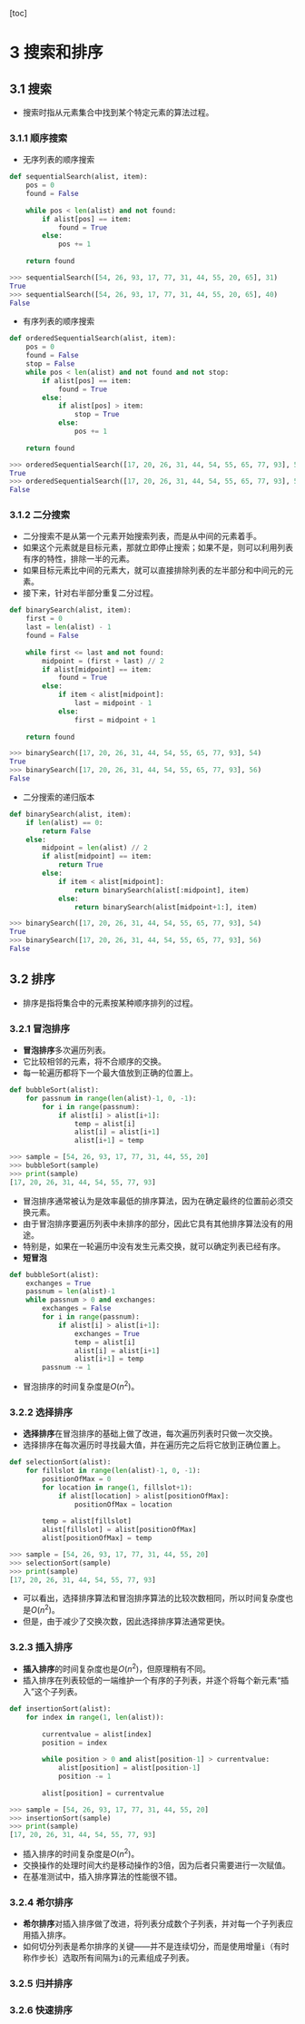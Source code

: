 [toc]

# 3 搜索和排序
## 3.1 搜索
- 搜索时指从元素集合中找到某个特定元素的算法过程。

### 3.1.1 顺序搜索
- 无序列表的顺序搜索
```python
def sequentialSearch(alist, item):
    pos = 0
    found = False
    
    while pos < len(alist) and not found:
        if alist[pos] == item:
            found = True
        else:
            pos += 1
    
    return found
```
```python
>>> sequentialSearch([54, 26, 93, 17, 77, 31, 44, 55, 20, 65], 31)
True
>>> sequentialSearch([54, 26, 93, 17, 77, 31, 44, 55, 20, 65], 40)
False
```
- 有序列表的顺序搜索
```python
def orderedSequentialSearch(alist, item):
    pos = 0
    found = False
    stop = False
    while pos < len(alist) and not found and not stop:
        if alist[pos] == item:
            found = True
        else:
            if alist[pos] > item:
                stop = True
            else:
                pos += 1
    
    return found
```
```python
>>> orderedSequentialSearch([17, 20, 26, 31, 44, 54, 55, 65, 77, 93], 54)
True
>>> orderedSequentialSearch([17, 20, 26, 31, 44, 54, 55, 65, 77, 93], 56)
False
```

### 3.1.2 二分搜索
- 二分搜索不是从第一个元素开始搜索列表，而是从中间的元素着手。
- 如果这个元素就是目标元素，那就立即停止搜索；如果不是，则可以利用列表有序的特性，排除一半的元素。
- 如果目标元素比中间的元素大，就可以直接排除列表的左半部分和中间元的元素。
- 接下来，针对右半部分重复二分过程。
```python
def binarySearch(alist, item):
    first = 0
    last = len(alist) - 1
    found = False
    
    while first <= last and not found:
        midpoint = (first + last) // 2
        if alist[midpoint] == item:
            found = True
        else:
            if item < alist[midpoint]:
                last = midpoint - 1
            else:
                first = midpoint + 1
    
    return found
```
```python
>>> binarySearch([17, 20, 26, 31, 44, 54, 55, 65, 77, 93], 54)
True
>>> binarySearch([17, 20, 26, 31, 44, 54, 55, 65, 77, 93], 56)
False
```
- 二分搜索的递归版本
```python
def binarySearch(alist, item):
    if len(alist) == 0:
        return False
    else:
        midpoint = len(alist) // 2
        if alist[midpoint] == item:
            return True
        else:
            if item < alist[midpoint]:
                return binarySearch(alist[:midpoint], item)
            else:
                return binarySearch(alist[midpoint+1:], item)
```
```python
>>> binarySearch([17, 20, 26, 31, 44, 54, 55, 65, 77, 93], 54)
True
>>> binarySearch([17, 20, 26, 31, 44, 54, 55, 65, 77, 93], 56)
False
```

## 3.2 排序
- 排序是指将集合中的元素按某种顺序排列的过程。

### 3.2.1 冒泡排序
- **冒泡排序**多次遍历列表。
- 它比较相邻的元素，将不合顺序的交换。
- 每一轮遍历都将下一个最大值放到正确的位置上。
```python
def bubbleSort(alist):
    for passnum in range(len(alist)-1, 0, -1):
        for i in range(passnum):
            if alist[i] > alist[i+1]:
                temp = alist[i]
                alist[i] = alist[i+1]
                alist[i+1] = temp
```
```python
>>> sample = [54, 26, 93, 17, 77, 31, 44, 55, 20]
>>> bubbleSort(sample)
>>> print(sample)
[17, 20, 26, 31, 44, 54, 55, 77, 93]
```
- 冒泡排序通常被认为是效率最低的排序算法，因为在确定最终的位置前必须交换元素。
- 由于冒泡排序要遍历列表中未排序的部分，因此它具有其他排序算法没有的用途。
- 特别是，如果在一轮遍历中没有发生元素交换，就可以确定列表已经有序。
- **短冒泡**
```python
def bubbleSort(alist):
    exchanges = True
    passnum = len(alist)-1
    while passnum > 0 and exchanges:
        exchanges = False
        for i in range(passnum):
            if alist[i] > alist[i+1]:
                exchanges = True
                temp = alist[i]
                alist[i] = alist[i+1]
                alist[i+1] = temp
        passnum -= 1
```
- 冒泡排序的时间复杂度是$O(n^{2})$。

### 3.2.2 选择排序

- **选择排序**在冒泡排序的基础上做了改进，每次遍历列表时只做一次交换。
- 选择排序在每次遍历时寻找最大值，并在遍历完之后将它放到正确位置上。
```python
def selectionSort(alist):
    for fillslot in range(len(alist)-1, 0, -1):
        positionOfMax = 0
        for location in range(1, fillslot+1):
            if alist[location] > alist[positionOfMax]:
                positionOfMax = location
        
        temp = alist[fillslot]
        alist[fillslot] = alist[positionOfMax]
        alist[positionOfMax] = temp
```
```python
>>> sample = [54, 26, 93, 17, 77, 31, 44, 55, 20]
>>> selectionSort(sample)
>>> print(sample)
[17, 20, 26, 31, 44, 54, 55, 77, 93]
```
- 可以看出，选择排序算法和冒泡排序算法的比较次数相同，所以时间复杂度也是$O(n^{2})$。
- 但是，由于减少了交换次数，因此选择排序算法通常更快。

### 3.2.3 插入排序
- **插入排序**的时间复杂度也是$O(n^{2})$，但原理稍有不同。
- 插入排序在列表较低的一端维护一个有序的子列表，并逐个将每个新元素“插入”这个子列表。
```python
def insertionSort(alist):
    for index in range(1, len(alist)):
        
        currentvalue = alist[index]
        position = index
        
        while position > 0 and alist[position-1] > currentvalue:
            alist[position] = alist[position-1]
            position -= 1
        
        alist[position] = currentvalue
```
```python
>>> sample = [54, 26, 93, 17, 77, 31, 44, 55, 20]
>>> insertionSort(sample)
>>> print(sample)
[17, 20, 26, 31, 44, 54, 55, 77, 93]
```
- 插入排序的时间复杂度是$O(n^{2})$。
- 交换操作的处理时间大约是移动操作的3倍，因为后者只需要进行一次赋值。
- 在基准测试中，插入排序算法的性能很不错。

### 3.2.4 希尔排序
- **希尔排序**对插入排序做了改进，将列表分成数个子列表，并对每一个子列表应用插入排序。
- 如何切分列表是希尔排序的关键——并不是连续切分，而是使用增量`i`（有时称作步长）选取所有间隔为`i`的元素组成子列表。

### 3.2.5 归并排序
### 3.2.6 快速排序